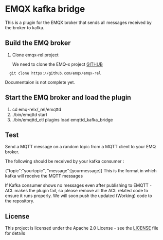 
# EMQX kafka bridge

This is a plugin for the EMQX broker that sends all messages received by the broker to kafka.

## Build the EMQ broker

1. Clone emqx-rel project

   We need to clone the EMQ-x project [GITHUB](https://github.com/emqx/emqx-rel)

```shell
  git clone https://github.com/emqx/emqx-rel
```
Documentaion is not complete yet.

Start the EMQ broker and load the plugin 
-----------------
1) cd emq-relx/_rel/emqttd
2) ./bin/emqttd start
3) ./bin/emqttd_ctl plugins load emqttd_kafka_bridge

Test
-----------------
Send a MQTT message on a random topic from a MQTT client to your EMQ broker.

The following should be received by your kafka consumer :

  {"topic":"yourtopic", "message":[yourmessage]}
This is the format in which kafka will receive the MQTT messages

If Kafka consumer shows no messages even after publishing to EMQTT - ACL makes the plugin fail, so please remove all the ACL related code to ensure it runs properly. We will soon push the updated (Working) code to the repository. 

## License

This project is licensed under the Apache 2.0 License - see the [LICENSE](LICENSE) file for details

